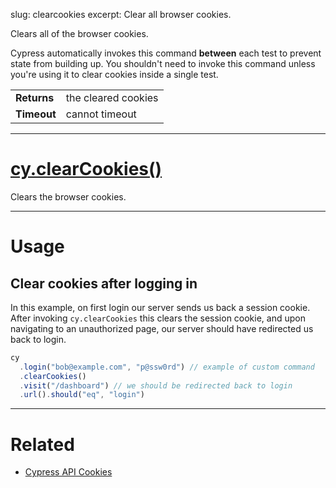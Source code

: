 slug: clearcookies
excerpt: Clear all browser cookies.

Clears all of the browser cookies.

Cypress automatically invokes this command **between** each test to prevent state from building up. You shouldn't need to invoke this command unless you're using it to clear cookies inside a single test.

| | |
|--- | --- |
| **Returns** | the cleared cookies |
| **Timeout** | cannot timeout |

***

# [cy.clearCookies()](#section-usage)

Clears the browser cookies.

***

# Usage

## Clear cookies after logging in

In this example, on first login our server sends us back a session cookie. After invoking `cy.clearCookies` this clears the session cookie, and upon navigating to an unauthorized page, our server should have redirected us back to login.

```javascript
cy
  .login("bob@example.com", "p@ssw0rd") // example of custom command
  .clearCookies()
  .visit("/dashboard") // we should be redirected back to login
  .url().should("eq", "login")
```

***

# Related

- [Cypress API Cookies](https://on.cypress.io/api/cookies)